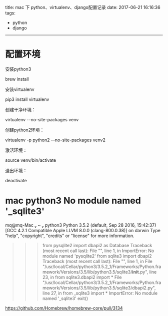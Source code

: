 title: mac 下 python、virtualenv、django配置记录
date: 2017-06-21 16:16:36
tags:
- python
- django
---

# 配置环境
安装python3

brew install

安装virtualenv

pip3 install virtualenv

创建干净环境：

virtualenv --no-site-packages venv

创建python2环境：

virtualenv -p python2 --no-site-packages venv2

激活环境：

source venv/bin/activate

退出环境：

deactivate

# mac python3  No module named '_sqlite3'

mq@mq-Mac  ~  python3
Python 3.5.2 (default, Sep 28 2016, 15:42:37)
[GCC 4.2.1 Compatible Apple LLVM 8.0.0 (clang-800.0.38)] on darwin
Type "help", "copyright", "credits" or "license" for more information.
>>> from pysqlite2 import dbapi2 as Database
Traceback (most recent call last):
  File "<stdin>", line 1, in <module>
ImportError: No module named 'pysqlite2'
>>> from sqlite3 import dbapi2
Traceback (most recent call last):
  File "<stdin>", line 1, in <module>
  File "/usr/local/Cellar/python3/3.5.2_1/Frameworks/Python.framework/Versions/3.5/lib/python3.5/sqlite3/__init__.py", line 23, in <module>
    from sqlite3.dbapi2 import *
  File "/usr/local/Cellar/python3/3.5.2_1/Frameworks/Python.framework/Versions/3.5/lib/python3.5/sqlite3/dbapi2.py", line 27, in <module>
    from _sqlite3 import *
ImportError: No module named '_sqlite3'
>>> exit()

https://github.com/Homebrew/homebrew-core/pull/3134